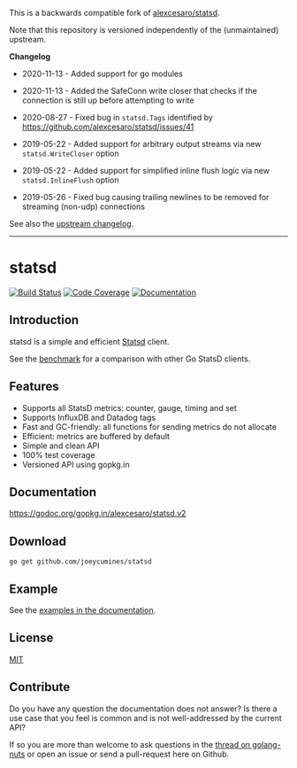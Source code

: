 This is a backwards compatible fork of [alexcesaro/statsd](https://github.com/alexcesaro/statsd).

Note that this repository is versioned independently of the (unmaintained) upstream.

**Changelog**

* 2020-11-13 - Added support for go modules

* 2020-11-13 - Added the SafeConn write closer that checks if the connection is still up before attempting to write

* 2020-08-27 - Fixed bug in `statsd.Tags` identified by https://github.com/alexcesaro/statsd/issues/41

* 2019-05-22 - Added support for arbitrary output streams via new `statsd.WriteCloser` option

* 2019-05-22 - Added support for simplified inline flush logic via new `statsd.InlineFlush` option

* 2019-05-26 - Fixed bug causing trailing newlines to be removed for streaming (non-udp) connections

See also the [upstream changelog](CHANGELOG.md).

---

# statsd
[![Build Status](https://travis-ci.org/alexcesaro/statsd.svg?branch=v2)](https://travis-ci.org/alexcesaro/statsd) [![Code Coverage](http://gocover.io/_badge/gopkg.in/alexcesaro/statsd.v2)](http://gocover.io/gopkg.in/alexcesaro/statsd.v2) [![Documentation](https://godoc.org/gopkg.in/alexcesaro/statsd.v2?status.svg)](https://godoc.org/gopkg.in/alexcesaro/statsd.v2)

## Introduction

statsd is a simple and efficient [Statsd](https://github.com/etsy/statsd)
client.

See the [benchmark](https://github.com/alexcesaro/statsdbench) for a comparison
with other Go StatsD clients.

## Features

- Supports all StatsD metrics: counter, gauge, timing and set
- Supports InfluxDB and Datadog tags
- Fast and GC-friendly: all functions for sending metrics do not allocate
- Efficient: metrics are buffered by default
- Simple and clean API
- 100% test coverage
- Versioned API using gopkg.in


## Documentation

https://godoc.org/gopkg.in/alexcesaro/statsd.v2


## Download

    go get github.com/joeycumines/statsd


## Example

See the [examples in the documentation](https://godoc.org/gopkg.in/alexcesaro/statsd.v2#example-package).


## License

[MIT](LICENSE)


## Contribute

Do you have any question the documentation does not answer? Is there a use case
that you feel is common and is not well-addressed by the current API?

If so you are more than welcome to ask questions in the
[thread on golang-nuts](https://groups.google.com/d/topic/golang-nuts/Tz6t4_iLgnw/discussion)
or open an issue or send a pull-request here on Github.
